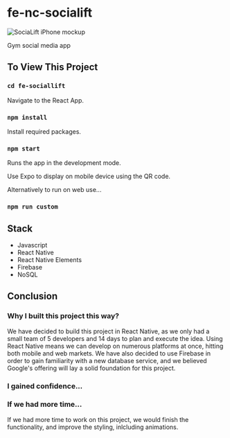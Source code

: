 # fe-nc-socialift

<img src="./assets/mockup 2.png" alt="SociaLift iPhone mockup">

Gym social media app

## To View This Project

### `cd fe-sociallift`

Navigate to the React App.

### `npm install`

Install required packages.

### `npm start`

Runs the app in the development mode.

Use Expo to display on mobile device using the QR code.

Alternatively to run on web use...

### `npm run custom`

## Stack

- Javascript
- React Native
- React Native Elements
- Firebase
- NoSQL

## Conclusion

### Why I built this project this way?

We have decided to build this project in React Native, as we only had a small team of 5 developers and 14 days to plan and execute the idea. Using React Native means we can develop on numerous platforms at once, hitting both mobile and web markets. We have also decided to use Firebase in order to gain familiarity with a new database service, and we believed Google's offering will lay a solid foundation for this project.

### I gained confidence...

### If we had more time...

If we had more time to work on this project, we would finish the functionality, and improve the styling, inlcluding animations.
